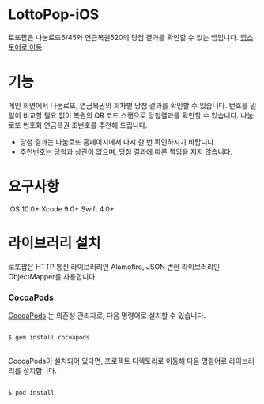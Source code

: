 # LottoPop-iOS
로또팝은 나눔로또6/45와 연금복권520의 당첨 결과를 확인할 수 있는 앱입니다.
[앱스토어로 이동](https://itunes.apple.com/kr/app/id1278737707?mt=8)


# 기능
메인 화면에서 나눔로또, 연금복권의 회차별 당첨 결과를 확인할 수 있습니다.
번호를 일일이 비교할 필요 없이 복권의 QR 코드 스캔으로 당첨결과를 확인할 수 있습니다.
나눔로또 번호화 연금복권 조번호를 추천해 드립니다.
* 당첨 결과는 나눔로또 홈페이지에서 다시 한 번 확인하시기 바랍니다.
* 추천번호는 당첨과 상관이 없으며, 당첨 결과에 따른 책임을 지지 않습니다.


# 요구사항
iOS 10.0+
Xcode 9.0+
Swift 4.0+


# 라이브러리 설치
로또팝은 HTTP 통신 라이브러리인 Alamofire, JSON 변환 라이브러리인 ObjectMapper를 사용합니다.

### CocoaPods
[CocoaPods](https://cocoapods.org) 는 의존성 관리자로, 다음 명령어로 설치할 수 있습니다.
<pre>
<code>
$ gem install cocoapods
</code>
</pre>

CocoaPods이 설치되어 있다면, 프로젝트 디렉토리로 이동해 다음 명령어로 라이브러리를 설치합니다.
<pre>
<code>
$ pod install
</code>
</pre>
